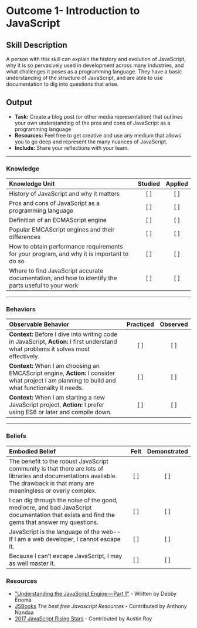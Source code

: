 # Outcome 1- Introduction to JavaScript

## Skill Description
A person with this skill can explain the history and evolution of JavaScript, why it is so pervasively used in development across many industries, and what challenges it poses as a programming language. They have a basic understanding of the structure of JavaScript, and are able to use documentation to dig into questions that arise. 

## Output
- **Task:** Create a blog post (or other media representation) that outlines your own understanding of the pros and cons of JavaScript as a programming language
- **Resources:** Feel free to get creative and use any medium that allows you to go deep and represent the many nuances of JavaScript.
- **Include:** Share your reflections with your team. 

-------

### Knowledge

| Knowledge Unit   |      Studied      | Applied |
|:-------------|:------------------:|:--------:|
| History of JavaScript and why it matters  | [ ] | [ ] |
| Pros and cons of JavaScript as a programming language | [ ] | [ ] |
| Definition of an ECMAScript engine | [ ] | [ ] | 
| Popular EMCAScript engines and their differences  | [ ] | [ ] |
| How to obtain performance requirements for your program, and why it is important to do so | [ ] | [ ] |
| Where to find JavaScript accurate documentation, and how to identify the parts useful to your work | [ ] | [ ] |


-------

### Behaviors

| Observable Behavior   |      Practiced      | Observed |
|:-------------|:------------------:|:--------:|
| **Context:** Before I dive into writing code in JavaScript, **Action:** I first understand what problems it solves most effectively. |   [ ]   |   [ ] |
| **Context:** When I am choosing an EMCAScript engine, **Action:**  I consider what project I am planning to build and what functionality it needs. |   [ ]   |   [ ] |
| **Context:** When I am starting a new JavaScript project, **Action:** I prefer using ES6 or later and compile down. |   [ ]   |   [ ] |

-------

### Beliefs

| Embodied Belief   |      Felt      | Demonstrated |
|:-------------|:------------------:|:--------:|
| The benefit to the robust JavaScript community is that there are lots of libraries and documentations available. The drawback is that many are meaningless or overly complex. |   [ ]   |   [ ] |
| I can dig through the noise of the good, mediocre, and bad JavaScript documentation that exists and find the gems that answer my questions.  |   [ ]   |   [ ] |
| JavaScript is the language of the web-- If I am a web developer, I cannot escape it. |   [ ]   |   [ ] |
| Because I can’t escape JavaScript, I may as well master it. |   [ ]   |   [ ] |

### Resources

- ["Understanding the JavaScript Engine — Part 1"](https://medium.com/the-andela-way/understanding-javascript-part-1-dbcca37b434d) - Written by Debby Enoma
- [JSBooks](https://jsbooks.revolunet.com/) _The best free Javascript Resources_ - Contributed by Anthony Nandaa
- [2017 JavaScript Rising Stars](https://risingstars.js.org/2017/en/)	- Contributed by Austin Roy																					

